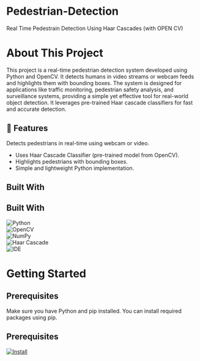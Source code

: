 # Pedestrian-Detection
Real Time Pedestrain Detection Using Haar Cascades (with OPEN CV)

# **About This Project**

This project is a real-time pedestrian detection system developed using Python and OpenCV. 
It detects humans in video streams or webcam feeds and highlights them with bounding boxes. 
The system is designed for applications like traffic monitoring, pedestrian safety analysis, 
and surveillance systems, providing a simple yet effective tool for real-world object detection. 
It leverages pre-trained Haar cascade classifiers for fast and accurate detection.

## 📌 Features
Detects pedestrians in real-time using webcam or video.
- Uses Haar Cascade Classifier (pre-trained model from OpenCV).
- Highlights pedestrians with bounding boxes.
- Simple and lightweight Python implementation.

## **Built With**
## Built With

![Python](https://img.shields.io/badge/Python-3.10-green)  
![OpenCV](https://img.shields.io/badge/OpenCV-4.x-blue)  
![NumPy](https://img.shields.io/badge/NumPy-1.23-orange)  
![Haar Cascade](https://img.shields.io/badge/Haar%20Cascade-Pre-trained-red)  
![IDE](https://img.shields.io/badge/IDE-VS%20Code-brightgreen)  

# **Getting Started**
## Prerequisites

Make sure you have Python and pip installed. You can install required packages using pip.

## Prerequisites

[![Install](https://img.shields.io/badge/pip-install-blue)](https://pip.pypa.io/en/stable/cli/pip_install/)



